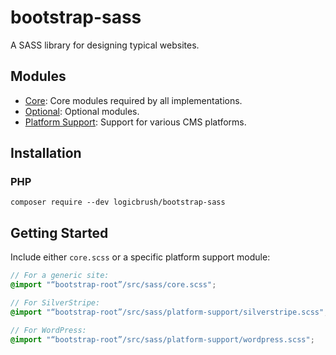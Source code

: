 # bootstrap-sass

A SASS library for designing typical websites.

## Modules

- [Core](./src/sass/core): Core modules required by all implementations.
- [Optional](./src/sass/optional): Optional modules.
- [Platform Support](./src/sass/platform-support): Support for various CMS platforms.

## Installation

### PHP
```
composer require --dev logicbrush/bootstrap-sass
```

## Getting Started

Include either `core.scss` or a specific platform support module:

```scss
// For a generic site:
@import "“bootstrap-root”/src/sass/core.scss";

// For SilverStripe:
@import "“bootstrap-root”/src/sass/platform-support/silverstripe.scss";

// For WordPress:
@import "“bootstrap-root”/src/sass/platform-support/wordpress.scss";
```
